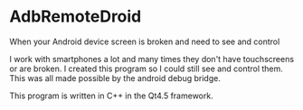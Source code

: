 # AdbRemoteDroid
When your Android device screen is broken and need to see and control

I work with smartphones a lot and many times they don't have touchscreens or are broken. I created this program so I could still see and control them. This was all made possible by the android debug bridge.

This program is written in C++ in the Qt4.5 framework.
